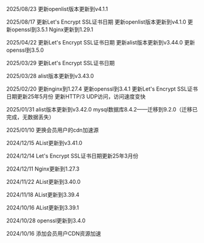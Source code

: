 2025/08/23
更新openlist版本更新到v4.1.1

2025/08/17
更新Let's Encrypt SSL证书日期
更新openlist版本更新到v4.1.0
更新openssl到3.5.1
Nginx更新到1.29.1

2025/04/22
更新Let's Encrypt SSL证书日期
更新alist版本更新到v3.44.0
更新openssl到3.5.0

2025/03/29
更新Let's Encrypt SSL证书日期

2025/03/28
alist版本更新到v3.43.0

2025/02/20
更新nginx到1.27.4
更新openssl到3.4.1
更新Let's Encrypt SSL证书日期更新25年5月份
更新HTTP/3 UDP访问，访问速度变快

2025/01/31
alist版本更新到v3.42.0
mysql数据库8.4.2——迁移到9.2.0（迁移已完成，无数据丢失）

2025/01/10
更换会员用户的cdn加速源

2024/12/15
AList更新到v3.41.0

2024/12/14
Let's Encrypt SSL证书日期更新25年3月份

2024/12/11
Nginx更新到1.27.3

2024/11/22
AList更新到3.40.0

2024/11/18
AList更新到3.39.4

2024/10/16
AList更新到3.39.1

2024/10/28
openssl更新到3.4.0

2024/10/16
添加会员用户CDN资源加速